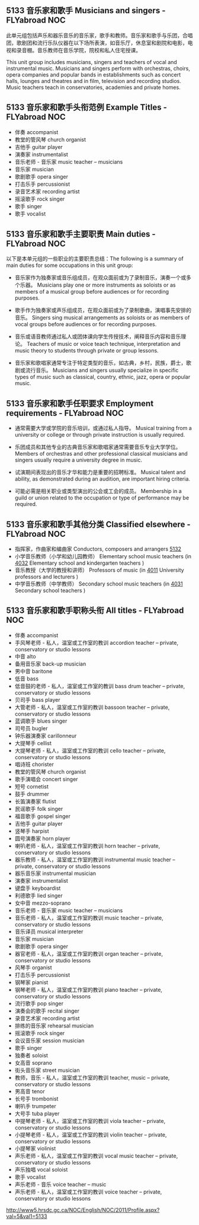 ## 5133 音乐家和歌手 Musicians and singers - FLYabroad NOC此单元组包括声乐和器乐音乐的音乐家，歌手和教师。音乐家和歌手与乐团，合唱团，歌剧团和流行乐队仪器在以下场所表演，如音乐厅，休息室和剧院和电影，电视和录音棚。音乐教师在音乐学院，院校和私人住宅授课。This unit group includes musicians, singers and teachers of vocal and instrumental music. Musicians and singers perform with orchestras, choirs, opera companies and popular bands in establishments such as concert halls, lounges and theatres and in film, television and recording studios. Music teachers teach in conservatories, academies and private homes.## 5133 音乐家和歌手头衔范例 Example Titles - FLYabroad NOC* 伴奏 accompanist* 教堂的管风琴 church organist* 吉他手 guitar player* 演奏家 instrumentalist* 音乐老师 - 音乐家 music teacher – musicians* 音乐家 musician* 歌剧歌手 opera singer* 打击乐手 percussionist* 录音艺术家 recording artist* 摇滚歌手 rock singer* 歌手 singer* 歌手 vocalist## 5133 音乐家和歌手主要职责 Main duties - FLYabroad NOC以下是本单元组的一些职业的主要职责总结：The following is a summary of main duties for some occupations in this unit group:* 音乐家作为独奏家或音乐组成员，在观众面前或为了录制音乐，演奏一个或多个乐器。Musicians play one or more instruments as soloists or as members of a musical group before audiences or for recording purposes.* 歌手作为独奏家或声乐组成员，在观众面前或为了录制歌曲，演唱事先安排的音乐。Singers sing musical arrangements as soloists or as members of vocal groups before audiences or for recording purposes.* 音乐或语音教师通过私人或团体课向学生传授技术，阐释音乐内容和音乐理论。Teachers of music or voice teach technique, interpretation and music theory to students through private or group lessons.* 音乐家和歌唱家通常专注于特定类型的音乐，如古典，乡村，民族，爵士，歌剧或流行音乐。Musicians and singers usually specialize in specific types of music such as classical, country, ethnic, jazz, opera or popular music.## 5133 音乐家和歌手任职要求 Employment requirements - FLYabroad NOC* 通常需要大学或学院的音乐培训，或通过私人指导。Musical training from a university or college or through private instruction is usually required.* 乐团成员和其他专业的古典音乐家和歌唱家通常需要音乐专业大学学位。Members of orchestras and other professional classical musicians and singers usually require a university degree in music.* 试演期间表现出的音乐才华和能力是重要的招聘标准。Musical talent and ability, as demonstrated during an audition, are important hiring criteria.* 可能必需是相关职业或类型演出的公会或工会的成员。Membership in a guild or union related to the occupation or type of performance may be required.## 5133 音乐家和歌手其他分类 Classified elsewhere - FLYabroad NOC* 指挥家，作曲家和编曲家 Conductors, composers and arrangers [5132](5132)* 小学音乐教师（小学和幼儿园教师） Elementary school music teachers (in [4032](4032) Elementary school and kindergarten teachers )* 音乐教授（大学的教授和讲师） Professors of music (in [4011](4011) University professors and lecturers )* 中学音乐教师（中学教师） Secondary school music teachers (in [4031](4031) Secondary school teachers )## 5133 音乐家和歌手职称头衔 All titles - FLYabroad NOC* 伴奏 accompanist* 手风琴老师 - 私人，温室或工作室的教训 accordion teacher – private, conservatory or studio lessons* 中音 alto* 备用音乐家 back-up musician* 男中音 baritone* 低音 bass* 低音鼓的老师 - 私人，温室或工作室的教训 bass drum teacher – private, conservatory or studio lessons* 贝司手 bass player* 大管老师 - 私人，温室或工作室的教训 bassoon teacher – private, conservatory or studio lessons* 蓝调歌手 blues singer* 司号员 bugler* 钟乐器演奏家 carillonneur* 大提琴手 cellist* 大提琴老师 - 私人，温室或工作室的教训 cello teacher – private, conservatory or studio lessons* 唱诗班 chorister* 教堂的管风琴 church organist* 歌手演唱会 concert singer* 短号 cornetist* 鼓手 drummer* 长笛演奏家 flutist* 民谣歌手 folk singer* 福音歌手 gospel singer* 吉他手 guitar player* 竖琴手 harpist* 圆号演奏家 horn player* 喇叭老师 - 私人，温室或工作室的教训 horn teacher – private, conservatory or studio lessons* 器乐教师 - 私人，温室或工作室的教训 instrumental music teacher – private, conservatory or studio lessons* 器乐音乐家 instrumental musician* 演奏家 instrumentalist* 键盘手 keyboardist* 利德歌手 lied singer* 女中音 mezzo-soprano* 音乐老师 - 音乐家 music teacher – musicians* 音乐老师 - 私人，温室或工作室的教训 music teacher – private, conservatory or studio lessons* 音乐译员 musical interpreter* 音乐家 musician* 歌剧歌手 opera singer* 器官老师 - 私人，温室或工作室的教训 organ teacher – private, conservatory or studio lessons* 风琴手 organist* 打击乐手 percussionist* 钢琴家 pianist* 钢琴老师 - 私人，温室或工作室的教训 piano teacher – private, conservatory or studio lessons* 流行歌手 pop singer* 演奏会的歌手 recital singer* 录音艺术家 recording artist* 排练的音乐家 rehearsal musician* 摇滚歌手 rock singer* 会议音乐家 session musician* 歌手 singer* 独奏者 soloist* 女高音 soprano* 街头音乐家 street musician* 教师，音乐 - 私人，温室或工作室的教训 teacher, music – private, conservatory or studio lessons* 男高音 tenor* 长号手 trombonist* 喇叭手 trumpeter* 大号手 tuba player* 中提琴老师 - 私人，温室或工作室的教训 viola teacher – private, conservatory or studio lessons* 小提琴老师 - 私人，温室或工作室的教训 violin teacher – private, conservatory or studio lessons* 小提琴家 violinist* 声乐老师 - 私人，温室或工作室的教训 vocal music teacher – private, conservatory or studio lessons* 声乐独唱 vocal soloist* 歌手 vocalist* 声乐老师 - 音乐 voice teacher – music* 声乐老师 - 私人，温室或工作室的教训 voice teacher – private, conservatory or studio lessonshttp://www5.hrsdc.gc.ca/NOC/English/NOC/2011/Profile.aspx?val=5&val1=5133